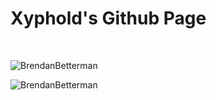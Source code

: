 <h1><strong>Xyphold's Github Page</strong></h1>
<br>


<p align="left"> <img src="https://github-readme-stats.vercel.app/api?username=BrendanBetterman&show_icons=true&theme=dark" alt="BrendanBetterman" />
<p align="left"> <img src="https://github-readme-stats.vercel.app/api/top-langs?username=BrendanBetterman&show_icons=true&theme=dark" alt="BrendanBetterman" />
